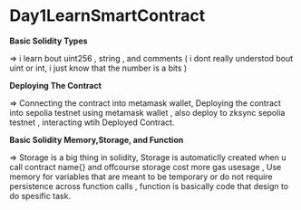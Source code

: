 # Day1LearnSmartContract

**Basic Solidity Types**
 
  => i learn bout uint256 , string , and comments 
     ( i dont really understod bout uint or int, i just know that the number is a bits ) 

**Deploying The Contract**

  => Connecting the contract into metamask wallet,
     Deploying the contract into sepolia testnet using metamask wallet ,
     also deploy to zksync sepolia testnet ,
     interacting wtih Deployed Contract.

**Basic Solidity Memory,Storage, and Function**
 
  => Storage is a big thing in solidity, Storage is automaticlly created when u call contract name{} 
     and offcourse storage cost more gas usesage ,
     Use memory for variables that are meant to be temporary or do not require persistence across function calls ,
     function is basically code that design to do spesific task.
 
